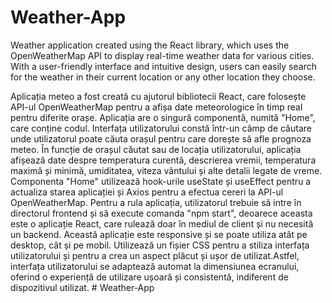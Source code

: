 # Weather-App
Weather application created using the React library, which uses the OpenWeatherMap API to display real-time weather data for various cities. With a user-friendly interface and intuitive design, users can easily search for the weather in their current location or any other location they choose.


Aplicația meteo a fost creată cu ajutorul bibliotecii React, care folosește API-ul OpenWeatherMap pentru a afișa date meteorologice în timp real pentru diferite orașe.
Aplicația are o singură componentă, numită "Home", care conține codul. Interfața utilizatorului constă într-un câmp de căutare unde utilizatorul poate căuta orașul pentru care dorește să afle prognoza meteo. În funcție de orașul căutat sau de locația utilizatorului, aplicația afișează date despre temperatura curentă, descrierea vremii, temperatura maximă și minimă, umiditatea, viteza vântului și alte detalii legate de vreme. Componenta "Home" utilizează hook-urile useState și useEffect pentru a actualiza starea aplicației și Axios pentru a efectua cereri la API-ul OpenWeatherMap. Pentru a rula aplicația, utilizatorul trebuie să intre în directorul frontend și să execute comanda "npm start", deoarece aceasta este o aplicație React, care rulează doar în mediul de client și nu necesită un backend.
Această aplicație este responsive și se poate utiliza atât pe desktop, cât și pe mobil. Utilizează un fișier CSS pentru a stiliza interfața utilizatorului și pentru a crea un aspect plăcut și ușor de utilizat.Astfel, interfața utilizatorului se adaptează automat la dimensiunea ecranului, oferind o experiență de utilizare ușoară și consistentă, indiferent de dispozitivul utilizat.
#   W e a t h e r - A p p  
 